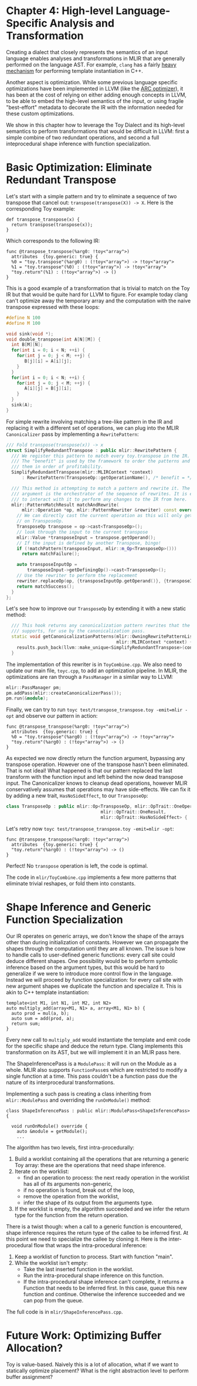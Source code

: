 # Chapter 4: High-level Language-Specific Analysis and Transformation

Creating a dialect that closely represents the semantics of an input language
enables analyses and transformations in MLIR that are generally performed on the
language AST. For example, `clang` has a fairly
[heavy mechanism](https://clang.llvm.org/doxygen/classclang_1_1TreeTransform.html)
for performing template instantiation in C++.

Another aspect is optimization. While some previous language specific
optimizations have been implemented in LLVM (like the
[ARC optimizer](http://llvm.org/doxygen/ObjCARCOpts_8cpp_source.html#l00468)),
it has been at the cost of relying on either adding enough concepts in LLVM, to
be able to embed the high-level semantics of the input, or using fragile
"best-effort" metadata to decorate the IR with the information needed for these
custom optimizations.

We show in this chapter how to leverage the Toy Dialect and its high-level
semantics to perform transformations that would be difficult in LLVM: first a
simple combine of two redundant operations, and second a full inteprocedural
shape inference with function specialization.

# Basic Optimization: Eliminate Redundant Transpose

Let's start with a simple pattern and try to eliminate a sequence of two
transpose that cancel out: `transpose(transpose(X)) -> X`. Here is the
corresponding Toy example:

```Toy(.toy)
def transpose_transpose(x) {
  return transpose(transpose(x));
}
```

Which corresponds to the following IR:

```MLIR(.mlir)
func @transpose_transpose(%arg0: !toy<"array">)
  attributes  {toy.generic: true} {
  %0 = "toy.transpose"(%arg0) : (!toy<"array">) -> !toy<"array">
  %1 = "toy.transpose"(%0) : (!toy<"array">) -> !toy<"array">
  "toy.return"(%1) : (!toy<"array">) -> ()
}
```

This is a good example of a transformation that is trivial to match on the Toy
IR but that would be quite hard for LLVM to figure. For example today clang
can't optimize away the temporary array and the computation with the naive
transpose expressed with these loops:

```c++
#define N 100
#define M 100

void sink(void *);
void double_transpose(int A[N][M]) {
  int B[M][N];
  for(int i = 0; i < N; ++i) {
    for(int j = 0; j < M; ++j) {
       B[j][i] = A[i][j];
    }
  }
  for(int i = 0; i < N; ++i) {
    for(int j = 0; j < M; ++j) {
       A[i][j] = B[j][i];
    }
  }
  sink(A);
}
```

For simple rewrite involving matching a tree-like pattern in the IR and
replacing it with a different set of operations, we can plug into the MLIR
`Canonicalizer` pass by implementing a `RewritePattern`:

```c++
/// Fold transpose(transpose(x)) -> x
struct SimplifyRedundantTranspose : public mlir::RewritePattern {
  /// We register this pattern to match every toy.transpose in the IR.
  /// The "benefit" is used by the framework to order the patterns and process
  /// them in order of profitability.
  SimplifyRedundantTranspose(mlir::MLIRContext *context)
      : RewritePattern(TransposeOp::getOperationName(), /* benefit = */ 1, context) {}

  /// This method is attempting to match a pattern and rewrite it. The rewriter
  /// argument is the orchestrator of the sequence of rewrites. It is expected
  /// to interact with it to perform any changes to the IR from here.
  mlir::PatternMatchResult matchAndRewrite(
      mlir::Operation *op, mlir::PatternRewriter &rewriter) const override {
    // We can directly cast the current operation as this will only get invoked
    // on TransposeOp.
    TransposeOp transpose = op->cast<TransposeOp>();
    // look through the input to the current transpose
    mlir::Value *transposeInput = transpose.getOperand();
    // If the input is defined by another Transpose, bingo!
    if (!matchPattern(transposeInput, mlir::m_Op<TransposeOp>()))
      return matchFailure();

    auto transposeInputOp =
        transposeInput->getDefiningOp()->cast<TransposeOp>();
    // Use the rewriter to perform the replacement
    rewriter.replaceOp(op, {transposeInputOp.getOperand()}, {transposeInputOp});
    return matchSuccess();
  }
};
```

Let's see how to improve our `TransposeOp` by extending it with a new static
method:

```c++
  /// This hook returns any canonicalization pattern rewrites that the operation
  /// supports, for use by the canonicalization pass.
  static void getCanonicalizationPatterns(mlir::OwningRewritePatternList &results,
                                          mlir::MLIRContext *context) {
    results.push_back(llvm::make_unique<SimplifyRedundantTranspose>(context));
  }
```

The implementation of this rewriter is in `ToyCombine.cpp`. We also need to
update our main file, `toyc.cpp`, to add an optimization pipeline. In MLIR, the
optimizations are ran through a `PassManager` in a similar way to LLVM:

```c++
mlir::PassManager pm;
pm.addPass(mlir::createCanonicalizerPass());
pm.run(&module);
```

Finally, we can try to run `toyc test/transpose_transpose.toy -emit=mlir -opt`
and observe our pattern in action:

```MLIR(.mlir)
func @transpose_transpose(%arg0: !toy<"array">)
  attributes  {toy.generic: true} {
  %0 = "toy.transpose"(%arg0) : (!toy<"array">) -> !toy<"array">
  "toy.return"(%arg0) : (!toy<"array">) -> ()
}
```

As expected we now directly return the function argument, bypassing any
transpose operation. However one of the transpose hasn't been eliminated. That
is not ideal! What happened is that our pattern replaced the last transform with
the function input and left behind the now dead transpose input. The
Canonicalizer knows to cleanup dead operations, however MLIR conservatively
assumes that operations may have side-effects. We can fix it by adding a new
trait, `HasNoSideEffect`, to our `TransposeOp`:

```c++
class TransposeOp : public mlir::Op<TransposeOp, mlir::OpTrait::OneOperand,
                                    mlir::OpTrait::OneResult,
                                    mlir::OpTrait::HasNoSideEffect> {
```

Let's retry now `toyc test/transpose_transpose.toy -emit=mlir -opt`:

```MLIR(.mlir)
func @transpose_transpose(%arg0: !toy<"array">)
  attributes  {toy.generic: true} {
  "toy.return"(%arg0) : (!toy<"array">) -> ()
}
```

Perfect! No `transpose` operation is left, the code is optimal.

The code in `mlir/ToyCombine.cpp` implements a few more patterns that eliminate
trivial reshapes, or fold them into constants.

# Shape Inference and Generic Function Specialization

Our IR operates on generic arrays, we don't know the shape of the arrays other
than during initialization of constants. However we can propagate the shapes
through the computation until they are all known. The issue is how to handle
calls to user-defined generic functions: every call site could deduce different
shapes. One possibility would be to perform symbolic inference based on the
argument types, but this would be hard to generalize if we were to introduce
more control flow in the language. Instead we will proceed by function
specialization: for every call site with new argument shapes we duplicate the
function and specialize it. This is akin to C++ template instantiation:

```
template<int M1, int N1, int M2, int N2>
auto multiply_add(array<M1, N1> a, array<M1, N1> b) {
  auto prod = mul(a, b);
  auto sum = add(prod, a);
  return sum;
}
```

Every new call to `multiply_add` would instantiate the template and emit code
for the specific shape and deduce the return type. Clang implements this
transformation on its AST, but we will implement it in an MLIR pass here.

The ShapeInferencePass is a `ModulePass`: it will run on the Module as a whole.
MLIR also supports `FunctionPass`es which are restricted to modify a single
function at a time. This pass couldn't be a function pass due the nature of its
interprocedural transformations.

Implementing a such pass is creating a class inheriting from `mlir::ModulePass`
and overriding the `runOnModule()` method:

```
class ShapeInferencePass : public mlir::ModulePass<ShapeInferencePass> {

  void runOnModule() override {
    auto &module = getModule();
    ...
```

The algorithm has two levels, first intra-procedurally:

1.  Build a worklist containing all the operations that are returning a generic
    Toy array: these are the operations that need shape inference.
2.  Iterate on the worklist:
    -   find an operation to process: the next ready operation in the worklist
        has all of its arguments non-generic,
    -   if no operation is found, break out of the loop,
    -   remove the operation from the worklist,
    -   infer the shape of its output from the arguments type.
3.  If the worklist is empty, the algorithm succeeded and we infer the return
    type for the function from the return operation.

There is a twist though: when a call to a generic function is encountered, shape
inference requires the return type of the callee to be inferred first. At this
point we need to specialize the callee by cloning it. Here is the
inter-procedural flow that wraps the intra-procedural inference:

1.  Keep a worklist of function to process. Start with function "main".
2.  While the worklist isn't empty:
    -   Take the last inserted function in the worklist.
    -   Run the intra-procedural shape inference on this function.
    -   If the intra-procedural shape inference can't complete, it returns a
        Function that needs to be inferred first. In this case, queue this new
        function and continue. Otherwise the inference succeeded and we can pop
        from the queue.

The full code is in `mlir/ShapeInferencePass.cpp`.

# Future Work: Optimizing Buffer Allocation?

Toy is value-based. Naively this is a lot of allocation, what if we want to
statically optimize placement? What is the right abstraction level to perform
buffer assignment?
